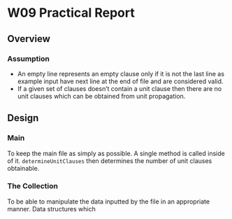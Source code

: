 # W09 Practical Report

## Overview

### Assumption

* An empty line represents an empty clause only if it is not the last line as example input have next line at the end of file and are considered valid.
* If a given set of clauses doesn’t contain a unit clause then there are no unit clauses which can be obtained from unit propagation. 



## Design

### Main

To keep the main file as simply as possible. A single method is called inside of it. `determineUnitClauses` then determines the number of unit clauses obtainable.

### The Collection

To be able to manipulate the data inputted by the file in an appropriate manner. Data structures which